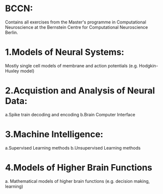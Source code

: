 # BCCN:
Contains all exercises from the Master's programme in Computational Neuroscience at the Bernstein Centre for Computational Neuroscience Berlin. 
# 1.Models of Neural Systems: 
Mostly single cell models of membrane and action potentials (e.g. Hodgkin-Huxley model)
# 2.Acquistion and Analysis of Neural Data:
a.Spike train decoding and encoding
b.Brain Computer Interface
# 3.Machine Intelligence:
a.Supervised Learning methods
b.Unsupervised Learning methods
# 4.Models of Higher Brain Functions
a. Mathematical models of higher brain functions (e.g. decision making, learning)




